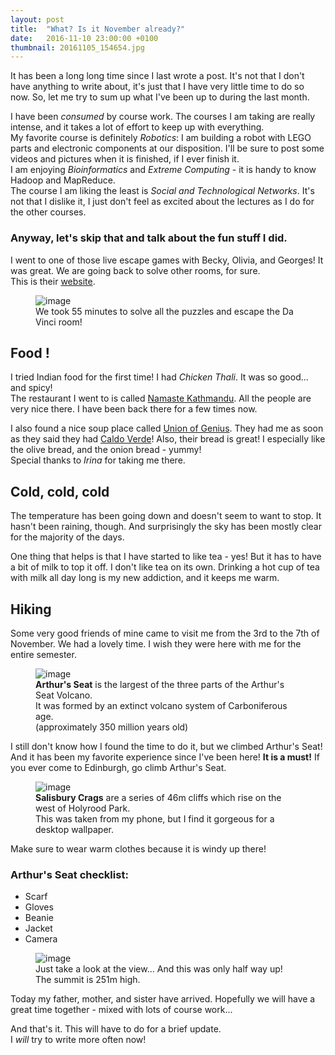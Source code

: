```yaml
---
layout: post
title:  "What? Is it November already?"
date:   2016-11-10 23:00:00 +0100
thumbnail: 20161105_154654.jpg
---
```


It has been a long long time since I last wrote a post. It's not that I don't have anything to write about, it's just that I have very little time to do so now.
So, let me try to sum up what I've been up to during the last month.

I have been *consumed* by course work. The courses I am taking are really intense, and it takes a lot of effort to keep up with everything.  
My favorite course is definitely *Robotics*: I am building a robot with LEGO parts and electronic components at our disposition. I'll be sure to post some videos and pictures when it is finished, if I ever finish it.  
I am enjoying *Bioinformatics* and *Extreme Computing* - it is handy to know Hadoop and MapReduce.  
The course I am liking the least is *Social and Technological Networks*. It's not that I dislike it, I just don't feel as excited about the lectures as I do for the other courses.

### Anyway, let's skip that and talk about the fun stuff I did.

I went to one of those live escape games with Becky, Olivia, and Georges! It was great. We are going back to solve other rooms, for sure.  
This is their [website](http://www.escapeteambuilding.co.uk/the-games/).

<figure>
	<img src="https://lh3.googleusercontent.com/qIR2Bqe6bVYIr04KEfZ08tnxmET_KxOPS0lVndqqUmZoFmwBnhC3qNZD8h7Ho7XIyuhbPQ4tW03Jl98RfmY13rSYUdBIU8QjTQUYhLlcRlN5eb68-PN9J_UfnzYf6MoNVW6cSZN0w-QflUSAEvP01Rbb6Ng9huCRZNdoy_nhmJm8Lj5id8hBjR8mVfz2jVnouZiZRdo6DLECmkoq7t0HAhEPi3rc-WCXmTzrjNysSftxnLNyZa7hH_bM7gHskjjU2AzrKOUpWWtzF1H2Y_r0RB-ooZnTGjjqZTbjKU6pwTQdxg-z8masZp5PPvSwgwuNLBAyps4_R7k_V6TCiTYwDr3faSuNClmEsMioTzg95FLhlEbfxVtCN5Z1Zxf3QNsa1_xhOc4Ex130_B-ujNJK-gd2egweD0Agk-iwFvxVtGHkx9peuVdSp7-seuJtUFXuRcHgpqKXA5e3B-FCG2d4ldfQx-tgSSwtmBZKFFXs_kKV49mfnTrZG076P5crDAxSj1RD3Cde4zhRYY_uHNF5u8sr6G544zdderf8PIOux0knGYZHT35VRx5mnzjoDiRtyh_sfMLkkeucVm1hvflcfroWbZoTTF7egK_7ug99CnaTar7z=w1899-h1308-no" alt="image">
	<figcaption>
		We took 55 minutes to solve all the puzzles and escape the Da Vinci room!
	</figcaption>
</figure>

## Food !

I tried Indian food for the first time! I had *Chicken Thali*. It was so good... and spicy!  
The restaurant I went to is called [Namaste Kathmandu](http://namastektm.co.uk/). All the people are very nice there. I have been back there for a few times now.

I also found a nice soup place called [Union of Genius](http://www.unionofgenius.com/). They had me as soon as they said they had [Caldo Verde](https://en.wikipedia.org/wiki/Caldo_verde)! Also, their bread is great! I especially like the olive bread, and the onion bread - yummy!  
Special thanks to *Irina* for taking me there.

## Cold, cold, cold

The temperature has been going down and doesn't seem to want to stop. It hasn't been raining, though. And surprisingly the sky has been mostly clear for the majority of the days.

One thing that helps is that I have started to like tea - yes! But it has to have a bit of milk to top it off. I don't like tea on its own. Drinking a hot cup of tea with milk all day long is my new addiction, and it keeps me warm.

## Hiking

Some very good friends of mine came to visit me from the 3rd to the 7th of November. We had a lovely time. I wish they were here with me for the entire semester.

<figure>
	<img src="https://lh3.googleusercontent.com/dDVba5J7u9j0LOEuRfd3yCdq6VK_ujb2C_T7BHaUO4xPzfACphzAzHIj2RM3sSbYgsD1PLqLgmKKo7ihTaw7TM6F4dxmLY971W5kQlMa_BQ1rcD7g-wR1sJiHisdGcdlvbx9j6Um3UzSuFl0CmXM33cLuPSO0rMMpGBdp2Ts5QR2LNviucOy7WH3RG9oAx2rxuC76RC7AvEpmIWacf-ekpUdPg521EjUzxq_W8smBdm-KIcNvWFrspZpSqKI0LLQtbqNVlcwu52r_U5sdXfBhpTv1PUSQx4IUvrGXjxNfm7FZJs2GwPnaQmkd4fG2g87CAJAaQN_xWflbmYflW-3bVWiwgotGmSQDilGKuqmWg7LHpPyALlKPTFRaGmWKnFod0N21cpYex8SXxfGL466VD2lbIlfpa6nG3CO_BWWOVjFM_bXx_MENPgexqjKgFm1zsl_tqvKs1wSsvO6QFemxcBahCxFuFkdExSnGyumxbnEDHe18bjo5aHsOocISrAHVYZvYMHVkmJomLi1VzMO2UO3sWaU_Jkf7iUoZFyMn7bEgPvTfqrMLopbmL5nUd-k9COMSfq_vfvpUort36uQYBdi9hQcvSBSmakky-YL6VR-BpO2=w1875-h1405-no" alt="image">
	<figcaption>
		<strong>Arthur's Seat</strong> is the largest of the three parts of the Arthur's Seat Volcano.<br>
		It was formed by an extinct volcano system of Carboniferous age.<br>
		(approximately 350 million years old)
	</figcaption>
</figure>

I still don't know how I found the time to do it, but we climbed Arthur's Seat! And it has been my favorite experience since I've been here! **It is a must!** If you ever come to Edinburgh, go climb Arthur's Seat.

<figure>
	<img src="https://lh3.googleusercontent.com/OMLKKVCs7ryyNXzQFiQoaXGBdHeicHG2_sSlNEoKXgGPv11HrLUklw0v9FEf0M6K8agoxNd5IT33JNVqYQwAyHpYGYdjasHT2vfov4dB9dyUdWoOxWW6WD5ZvHzXbfrbEa9EtOgXVzTPb20PyA_uqDZFn5_iYcQ54visOK5oljvlIu8X9k_CxGvWowUYAT6y0yRgucdQxCD88joCu7MWs3Oyu-p-jlD0BpNPQMrIHL20Yfd82z5Tj_X1D9opLUwH0cizcdeDeznB85_BBL8OzOW-dvFxFopoYAAOnkKhVsU9ZRD__jON8A8zNrE06MIKvdYOZJqPZJKOxtCyeGZwIgCdjnBYxKi4IUpTnJe-k9gZ_KQu3qWYbJYK7tD_PEA6u45sp_5TDuDVbHyi14eCkVmpO2KLbNXJ2KUNehvD7P24DeB6LKYgnVfUhelozXmeupu6ctHhaoielIIA9As-Rp7ba2zsKdjaoUFvr5gzsbGTgw87Vr73ceVdrtq_UcIbnTLE66_Mtg9A2Tmq_0MlB-JvHGnjFTrKxUajbiXnKD3WYt0y5wESKmDRBPH8Oe2wSGmNu_jolYusOKuM3UehpyldEIgojuxu67oFvZn4-0h851gY=w2038-h1528-no" alt="image">
	<figcaption>
		<strong>Salisbury Crags</strong> are a series of 46m cliffs which rise on the west of Holyrood Park.<br>
		This was taken from my phone, but I find it gorgeous for a desktop wallpaper.
	</figcaption>
</figure>

Make sure to wear warm clothes because it is windy up there!

### Arthur's Seat checklist:
- Scarf
- Gloves
- Beanie
- Jacket
- Camera

<figure>
	<img src="https://lh3.googleusercontent.com/bcsnzlR4V3cFNhqV7hrekIjZz9sXb7nPY6pndkbTJS0GI2HT5ENot33kOtZwvwGeSAyQ-B7nPQ=w2038-h1528-no" alt="image">
	<figcaption>
		Just take a look at the view... And this was only half way up!<br>
		The summit is 251m high.
	</figcaption>
</figure>

Today my father, mother, and sister have arrived. Hopefully we will have a great time together - mixed with lots of course work...

And that's it. This will have to do for a brief update.  
I *will* try to write more often now!
